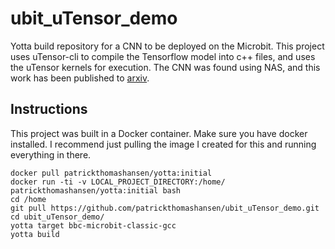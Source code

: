 # ubit\_uTensor\_demo

Yotta build repository for a CNN to be deployed on the Microbit. This project uses uTensor-cli to compile the Tensorflow model into c++ files, and uses the uTensor kernels for execution. The CNN was found using NAS, and this work has been published to [arxiv](https://arxiv.org/abs/1905.12107).

## Instructions

This project was built in a Docker container. Make sure you have docker installed. I recommend just pulling the image I created for this and running everything in there.

```
docker pull patrickthomashansen/yotta:initial
docker run -ti -v LOCAL_PROJECT_DIRECTORY:/home/ patrickthomashansen/yotta:initial bash
cd /home
git pull https://github.com/patrickthomashansen/ubit_uTensor_demo.git
cd ubit_uTensor_demo/
yotta target bbc-microbit-classic-gcc
yotta build
```
